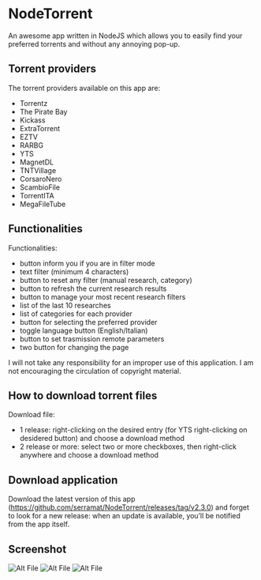 # NodeTorrent

An awesome app written in NodeJS which allows you to easily find your preferred torrents and without any annoying pop-up.


## Torrent providers ##

The torrent providers available on this app are:
- Torrentz
- The Pirate Bay
- Kickass
- ExtraTorrent
- EZTV
- RARBG
- YTS
- MagnetDL
- TNTVillage
- CorsaroNero
- ScambioFile
- TorrentITA
- MegaFileTube


## Functionalities ##

Functionalities:

- button inform you if you are in filter mode
- text filter (minimum 4 characters)
- button to reset any filter (manual research, category)
- button to refresh the current research results
- button to manage your most recent research filters
- list of the last 10 researches
- list of categories for each provider
- button for selecting the preferred provider
- toggle language button (English/Italian)
- button to set trasmission remote parameters
- two button for changing the page

I will not take any responsibility for an improper use of this application. I am not encouraging the circulation of copyright material.

## How to download torrent files ##

Download file:

- 1 release: right-clicking on the desired entry (for YTS right-clicking on desidered button) and choose a download method
- 2 release or more: select two or more checkboxes, then right-click anywhere and choose a download method


## Download application ##

Download the latest version of this app (https://github.com/serramat/NodeTorrent/releases/tag/v2.3.0) and forget to look for a new release: when an update is available, you’ll be notified from the app itself.

## Screenshot ##

![Alt File](https://github.com/serramat/NodeTorrent/blob/master/Screenshot_01.PNG)
![Alt File](https://github.com/serramat/NodeTorrent/blob/master/Screenshot_02.PNG)
![Alt File](https://github.com/serramat/NodeTorrent/blob/master/Screenshot_03.PNG)
